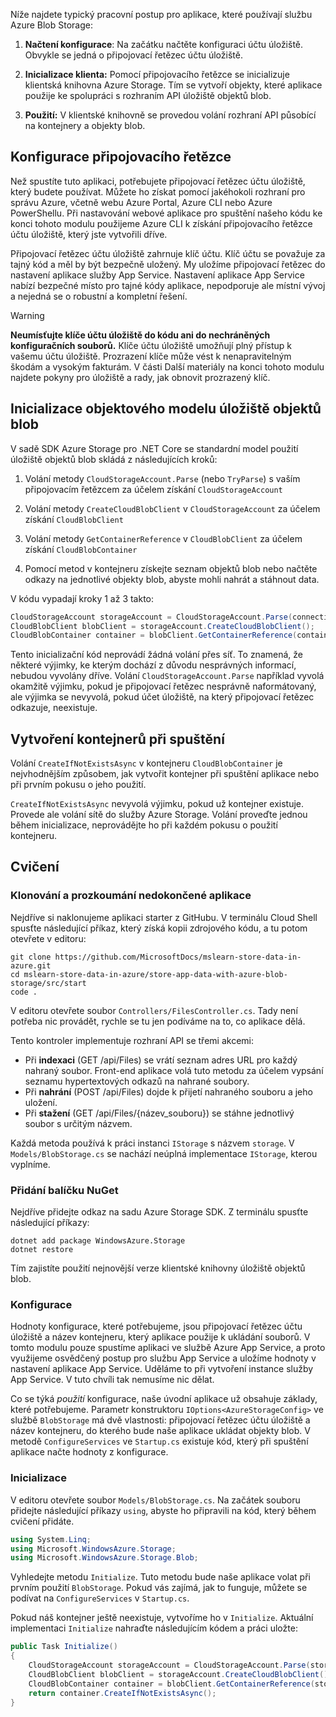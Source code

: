 Níže najdete typický pracovní postup pro aplikace, které používají službu Azure Blob Storage:

1. **Načtení konfigurace**: Na začátku načtěte konfiguraci účtu úložiště. Obvykle se jedná o připojovací řetězec účtu úložiště.

1. **Inicializace klienta:** Pomocí připojovacího řetězce se inicializuje klientská knihovna Azure Storage. Tím se vytvoří objekty, které aplikace použije ke spolupráci s rozhraním API úložiště objektů blob.

1. **Použití:** V klientské knihovně se provedou volání rozhraní API působící na kontejnery a objekty blob.

## <a name="configure-your-connection-string"></a>Konfigurace připojovacího řetězce

Než spustíte tuto aplikaci, potřebujete připojovací řetězec účtu úložiště, který budete používat. Můžete ho získat pomocí jakéhokoli rozhraní pro správu Azure, včetně webu Azure Portal, Azure CLI nebo Azure PowerShellu. Při nastavování webové aplikace pro spuštění našeho kódu ke konci tohoto modulu použijeme Azure CLI k získání připojovacího řetězce účtu úložiště, který jste vytvořili dříve.

Připojovací řetězec účtu úložiště zahrnuje klíč účtu. Klíč účtu se považuje za tajný kód a měl by být bezpečně uložený. My uložíme připojovací řetězec do nastavení aplikace služby App Service. Nastavení aplikace App Service nabízí bezpečné místo pro tajné kódy aplikace, nepodporuje ale místní vývoj a nejedná se o robustní a kompletní řešení.

> [!WARNING]
> **Neumísťujte klíče účtu úložiště do kódu ani do nechráněných konfiguračních souborů.** Klíče účtu úložiště umožňují plný přístup k vašemu účtu úložiště. Prozrazení klíče může vést k nenapravitelným škodám a vysokým fakturám. V části Další materiály na konci tohoto modulu najdete pokyny pro úložiště a rady, jak obnovit prozrazený klíč.

## <a name="initialize-the-blob-storage-object-model"></a>Inicializace objektového modelu úložiště objektů blob

V sadě SDK Azure Storage pro .NET Core se standardní model použití úložiště objektů blob skládá z následujících kroků:

1. Volání metody `CloudStorageAccount.Parse` (nebo `TryParse`) s vaším připojovacím řetězcem za účelem získání `CloudStorageAccount`

1. Volání metody `CreateCloudBlobClient` v `CloudStorageAccount` za účelem získání `CloudBlobClient`

1. Volání metody `GetContainerReference` v `CloudBlobClient` za účelem získání `CloudBlobContainer`

1. Pomocí metod v kontejneru získejte seznam objektů blob nebo načtěte odkazy na jednotlivé objekty blob, abyste mohli nahrát a stáhnout data.

V kódu vypadají kroky 1 až 3 takto:

```csharp
CloudStorageAccount storageAccount = CloudStorageAccount.Parse(connectionString); // or TryParse()
CloudBlobClient blobClient = storageAccount.CreateCloudBlobClient();
CloudBlobContainer container = blobClient.GetContainerReference(containerName);
```

Tento inicializační kód neprovádí žádná volání přes síť. To znamená, že některé výjimky, ke kterým dochází z důvodu nesprávných informací, nebudou vyvolány dříve. Volání `CloudStorageAccount.Parse` například vyvolá okamžitě výjimku, pokud je připojovací řetězec nesprávně naformátovaný, ale výjimka se nevyvolá, pokud účet úložiště, na který připojovací řetězec odkazuje, neexistuje.

## <a name="create-containers-at-startup"></a>Vytvoření kontejnerů při spuštění

Volání `CreateIfNotExistsAsync` v kontejneru `CloudBlobContainer` je nejvhodnějším způsobem, jak vytvořit kontejner při spuštění aplikace nebo při prvním pokusu o jeho použití.

`CreateIfNotExistsAsync` nevyvolá výjimku, pokud už kontejner existuje. Provede ale volání sítě do služby Azure Storage. Volání proveďte jednou během inicializace, neprovádějte ho při každém pokusu o použití kontejneru.

## <a name="exercise"></a>Cvičení

### <a name="clone-and-explore-the-unfinished-app"></a>Klonování a prozkoumání nedokončené aplikace

Nejdříve si naklonujeme aplikaci starter z GitHubu. V terminálu Cloud Shell spusťte následující příkaz, který získá kopii zdrojového kódu, a tu potom otevřete v editoru:

```console
git clone https://github.com/MicrosoftDocs/mslearn-store-data-in-azure.git
cd mslearn-store-data-in-azure/store-app-data-with-azure-blob-storage/src/start
code .
```

V editoru otevřete soubor `Controllers/FilesController.cs`. Tady není potřeba nic provádět, rychle se tu jen podíváme na to, co aplikace dělá.

Tento kontroler implementuje rozhraní API se třemi akcemi:

- Při **indexaci** (GET /api/Files) se vrátí seznam adres URL pro každý nahraný soubor. Front-end aplikace volá tuto metodu za účelem vypsání seznamu hypertextových odkazů na nahrané soubory.
- Při **nahrání** (POST /api/Files) dojde k přijetí nahraného souboru a jeho uložení.
- Při **stažení** (GET /api/Files/{název_souboru}) se stáhne jednotlivý soubor s určitým názvem.

Každá metoda používá k práci instanci `IStorage` s názvem `storage`. V `Models/BlobStorage.cs` se nachází neúplná implementace `IStorage`, kterou vyplníme.

### <a name="add-the-nuget-package"></a>Přidání balíčku NuGet

Nejdříve přidejte odkaz na sadu Azure Storage SDK. Z terminálu spusťte následující příkazy:

```console
dotnet add package WindowsAzure.Storage
dotnet restore
```

Tím zajistíte použití nejnovější verze klientské knihovny úložiště objektů blob.

### <a name="configure"></a>Konfigurace

Hodnoty konfigurace, které potřebujeme, jsou připojovací řetězec účtu úložiště a název kontejneru, který aplikace použije k ukládání souborů. V tomto modulu pouze spustíme aplikaci ve službě Azure App Service, a proto využijeme osvědčený postup pro službu App Service a uložíme hodnoty v nastavení aplikace App Service. Uděláme to při vytvoření instance služby App Service. V tuto chvíli tak nemusíme nic dělat.

Co se týká *použití* konfigurace, naše úvodní aplikace už obsahuje základy, které potřebujeme. Parametr konstruktoru `IOptions<AzureStorageConfig>` ve službě `BlobStorage` má dvě vlastnosti: připojovací řetězec účtu úložiště a název kontejneru, do kterého bude naše aplikace ukládat objekty blob. V metodě `ConfigureServices` ve `Startup.cs` existuje kód, který při spuštění aplikace načte hodnoty z konfigurace.

### <a name="initialize"></a>Inicializace

V editoru otevřete soubor `Models/BlobStorage.cs`. Na začátek souboru přidejte následující příkazy `using`, abyste ho připravili na kód, který během cvičení přidáte.

```csharp
using System.Linq;
using Microsoft.WindowsAzure.Storage;
using Microsoft.WindowsAzure.Storage.Blob;
```

Vyhledejte metodu `Initialize`. Tuto metodu bude naše aplikace volat při prvním použití `BlobStorage`. Pokud vás zajímá, jak to funguje, můžete se podívat na `ConfigureServices` v `Startup.cs`.

Pokud náš kontejner ještě neexistuje, vytvoříme ho v `Initialize`. Aktuální implementaci `Initialize` nahraďte následujícím kódem a práci uložte:

```csharp
public Task Initialize()
{
    CloudStorageAccount storageAccount = CloudStorageAccount.Parse(storageConfig.ConnectionString);
    CloudBlobClient blobClient = storageAccount.CreateCloudBlobClient();
    CloudBlobContainer container = blobClient.GetContainerReference(storageConfig.FileContainerName);
    return container.CreateIfNotExistsAsync();
}
```